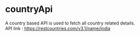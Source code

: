 # countryApi
 A country based API is used to fetch all country related details.  
 API link : https://restcountries.com/v3.1/name/india  
